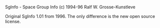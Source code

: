 SgInfo - Space Group Info (c) 1994-96 Ralf W. Grosse-Kunstleve

Original SgInfo 1.01 from 1996. The only difference is the
new open source license.
